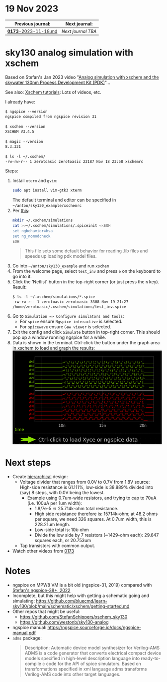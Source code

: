 # 19 Nov 2023

| Previous journal: | Next journal: |
|-|-|
| [**0173**-2023-11-18.md](./0173-2023-11-18.md) | *Next journal TBA* |

# sky130 analog simulation with xschem

Based on Stefan's Jan 2023 video "[Analog simulation with xschem and the skywater 130nm Process Development Kit (PDK)](https://www.youtube.com/watch?v=bYbkz8FXnsQ)"...

See also: [Xschem tutorials](https://xschem.sourceforge.io/stefan/xschem_man/xschem_man.html#:~:text=remote%20interface%20specification-,TUTORIALS,-Step%20by%20step): Lots of videos, etc.

I already have:

```
$ ngspice --version
ngspice compiled from ngspice revision 31

$ xschem --version
XSCHEM V3.4.5

$ magic --version
8.3.331

$ ls -l ~/.xschem/
-rw-rw-r-- 1 zerotoasic zerotoasic 22187 Nov 18 23:58 xschemrc
```

Steps:

1.  Install `xterm` and `gvim`:
    ```bash
    sudo apt install vim-gtk3 xterm
    ```
    The default terminal and editor can be specified in `~/anton/sky130_example/xschemrc`
1.  Per [this](https://xschem.sourceforge.io/stefan/xschem_man/tutorial_xschem_sky130.html#:~:text=sudo%20make%20install-,IMPORTANT!!,-You%20need%20to):
    ```bash
    mkdir ~/.xschem/simulations
    cat >>~/.xschem/simulations/.spiceinit <<EOH
    set ngbehavior=hsa
    set ng_nomodcheck
    EOH
    ```
    >   This file sets some default behavior for reading .lib files and speeds up loading pdk model files.
2.  Go into `~/anton/sky130_example` and run `xschem`
3.  From the welcome page, select `test_inv` and press `e` on the keyboard to go into it.
4.  Click the 'Netlist' button in the top-right corner (or just press the `n` key). Result:
    ```
    $ ls -l ~/.xschem/simulations/*.spice
    -rw-rw-r-- 1 zerotoasic zerotoasic 3308 Nov 19 21:27 /home/zerotoasic/.xschem/simulations/test_inv.spice
    ```
5.  Go to `Simulation => Configure simulators and tools`:
    *   For `spice` ensure `Ngspice interactive` is selected.
    *   For `spicewave` ensure `Gaw viewer` is selected.
6.  Exit the config and click `Simulate` button in top-right corner. This should pop up a window running ngspice for a while.
7.  Data is shown in the terminal. Ctrl-click the button under the graph area in xschem to load and graph the results:
    ![ngspice simulation results for ring oscillator example](./i/0174-sim-result.png)


# Next steps

*   Create [hierarchical](https://www.youtube.com/watch?v=q3ZcpSkVVuc&t=1705s) design:
    *   Voltage divider that ranges from 0.0V to 0.7V from 1.8V source: High-side resistance is 61.111%, low-side is 38.889% divided into (say) 8 steps, with 0.0V being the lowest.
        *   Example using 0.7um-wide resistors, and trying to cap to 70uA (i.e. 100uA per 1um width):
            *   1.8/7e-5 => 25.714k-ohm total resistance.
            *   High side resistance therefore is: 15714k-ohm; at 48.2 ohms per square, we need 326 squares. At 0.7um width, this is 228.21um length.
            *   Low-side total is: 10k-ohm
            *   Divide the low side by 7 resistors (~1429-ohm each): 29.647 squares each, or 20.753um
    *   Tap transistors with common output.
*   Watch other videos from [0173](./0173-2023-11-18.md)


# Notes

*   ngspice on MPW8 VM is a bit old (ngspice-31, 2019) compared with [Stefan's ngspice-38+, 2022](https://youtu.be/bYbkz8FXnsQ?t=350)
*   Incomplete, but this might help with getting a schematic going and simulating: https://github.com/bluecmd/learn-sky130/blob/main/schematic/xschem/getting-started.md
*   Other repos that might be useful:
    *   https://github.com/StefanSchippers/xschem_sky130
    *   https://github.com/westonb/sky130-analog
*   ngspice manual: https://ngspice.sourceforge.io/docs/ngspice-manual.pdf
*   `adms` package:
    >   Description: Automatic device model synthesizer for Verilog-AMS
    >    ADMS is a code generator that converts electrical compact device models
    >    specified in high-level description language into
    >    ready-to-compile c code for the API of spice simulators.  Based on
    >    transformations specified in xml language adms transforms Verilog-AMS
    >    code into other target languages.
